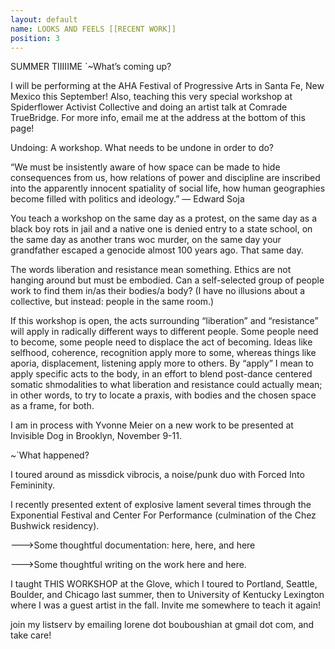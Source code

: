 ```yaml
---
layout: default
name: LOOKS AND FEELS [[RECENT WORK]]
position: 3
---
```



SUMMER TIIIIIME
`~What’s coming up?

I will be performing at the AHA Festival of Progressive Arts in Santa Fe, New Mexico this September! Also, teaching this very special workshop at Spiderflower Activist Collective and doing an artist talk at Comrade TrueBridge. For more info, email me at the address at the bottom of this page!

Undoing: A workshop. What needs to be undone in order to do?

“We must be insistently aware of how space can be made to hide consequences from us, how relations of power and discipline are inscribed into the apparently innocent spatiality of social life, how human geographies become filled with politics and ideology.”
— Edward Soja

 

You teach a workshop on the same day as a protest, on the same day as a black boy rots in jail and a native one is denied entry to a state school, on the same day as another trans woc murder, on the same day your grandfather escaped a genocide almost 100 years ago. That same day.

The words liberation and resistance mean something. Ethics are not hanging around but must be embodied. Can a self-selected group of people work to find them in/as their bodies/a body? (I have no illusions about a collective, but instead: people in the same room.)

If this workshop is open, the acts surrounding “liberation” and “resistance” will apply in radically different ways to different people. Some people need to become, some people need to displace the act of becoming. Ideas like selfhood, coherence, recognition apply more to some, whereas things like aporia, displacement, listening apply more to others. By “apply” I mean to apply specific acts to the body, in an effort to blend post-dance centered somatic shmodalities to what liberation and resistance could actually mean; in other words, to try to locate a praxis, with bodies and the chosen space as a frame, for both.

 

I am in process with Yvonne Meier on a new work to be presented at Invisible Dog in Brooklyn, November 9-11.

~`What happened?

I toured around as missdick vibrocis, a noise/punk duo with Forced Into Femininity.

I recently presented extent of explosive lament several times through the Exponential Festival and Center For Performance (culmination of the Chez Bushwick residency).

——->Some thoughtful documentation: here, here, and here

——->Some thoughtful writing on the work here and here.

I taught THIS WORKSHOP at the Glove, which I toured to Portland, Seattle, Boulder, and Chicago last summer, then to University of Kentucky Lexington where I was a guest artist in the fall. Invite me somewhere to teach it again!

join my listserv by emailing lorene dot bouboushian at gmail dot com, and take care!
